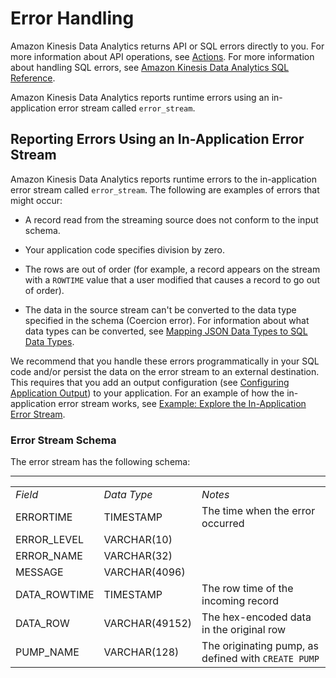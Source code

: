# Error Handling<a name="error-handling"></a>

Amazon Kinesis Data Analytics returns API or SQL errors directly to you\. For more information about API operations, see [Actions](API_Operations.md)\. For more information about handling SQL errors, see [Amazon Kinesis Data Analytics SQL Reference](http://docs.aws.amazon.com/kinesisanalytics/latest/sqlref/analytics-sql-reference.html)\.

Amazon Kinesis Data Analytics reports runtime errors using an in\-application error stream called `error_stream`\. 

## Reporting Errors Using an In\-Application Error Stream<a name="error-handling-errorstream"></a>

Amazon Kinesis Data Analytics reports runtime errors to the in\-application error stream called `error_stream`\. The following are examples of errors that might occur:

+ A record read from the streaming source does not conform to the input schema\. 

+ Your application code specifies division by zero\. 

+ The rows are out of order \(for example, a record appears on the stream with a `ROWTIME` value that a user modified that causes a record to go out of order\)\.

+ The data in the source stream can't be converted to the data type specified in the schema \(Coercion error\)\. For information about what data types can be converted, see [Mapping JSON Data Types to SQL Data Types](sch-mapping.md#sch-mapping-datatypes)\.

We recommend that you handle these errors programmatically in your SQL code and/or persist the data on the error stream to an external destination\. This requires that you add an output configuration \(see [Configuring Application Output](how-it-works-output.md)\) to your application\. For an example of how the in\-application error stream works, see [Example: Explore the In\-Application Error Stream](app-explore-error-stream.md)\.

### Error Stream Schema<a name="error-handling-errorstream-schema"></a>

The error stream has the following schema:


****  

|  |  |  | 
| --- |--- |--- |
| *Field* | *Data Type* | *Notes* | 
| ERRORTIME | TIMESTAMP | The time when the error occurred | 
| ERROR\_LEVEL | VARCHAR\(10\) |  | 
| ERROR\_NAME | VARCHAR\(32\) |  | 
| MESSAGE | VARCHAR\(4096\) |  | 
| DATA\_ROWTIME | TIMESTAMP | The row time of the incoming record | 
| DATA\_ROW | VARCHAR\(49152\) | The hex\-encoded data in the original row | 
| PUMP\_NAME | VARCHAR\(128\) | The originating pump, as defined with `CREATE PUMP` | 